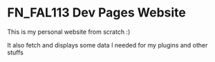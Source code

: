 # FN_FAL113 Dev Pages Website

This is my personal website from scratch :)

It also fetch and displays some data I needed for my plugins and other stuffs

